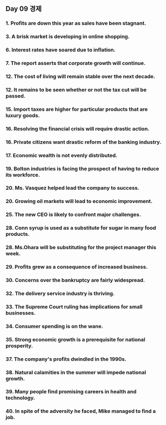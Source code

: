 ## Day 09 경제

### 1. Profits are down this year as sales have been stagnant.

### 3. A brisk market is developing in online shopping.

### 6. Interest rates have soared due to inflation.

### 7. The report asserts that corporate growth will continue.

### 12. The cost of living will remain stable over the next decade.

### 12. It remains to be seen whether or not the tax cut will be passed.

### 15. Import taxes are higher for particular products that are luxury goods.

### 16. Resolving the financial crisis will require drastic action.

### 16. Private citizens want drastic reform of the banking industry.

### 17. Economic wealth is not evenly distributed.

### 19. Bolton industries is facing the prospect of having to reduce its workforce.

### 20. Ms. Vasquez helped lead the company to success.

### 20. Growing oil markets will lead to economic improvement.

### 25. The new CEO is likely to confront major challenges.

### 28. Conn syrup is used as a substitute for sugar in many food products.

### 28. Ms.Ohara will be substituting for the project manager this week.

### 29. Profits grew as a consequence of increased business.

### 30. Concerns over the bankruptcy are fairly widespread.

### 32. The delivery service industry is thriving.

### 33. The Supreme Court ruling has implications for small businesses.

### 34. Consumer spending is on the wane.

### 35. Strong economic growth is a prerequisite for national prosperity.

### 37. The company's profits dwindled in the 1990s.

### 38. Natural calamities in the summer will impede national growth.

### 39. Many people find promising careers in health and technology.

### 40. In spite of the adversity he faced, Mike managed to find a job.

